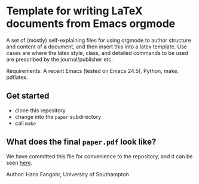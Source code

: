 # Template for writing LaTeX documents from Emacs orgmode

A set of (mostly) self-explaining files for using orgmode to author structure and content of a document, and then insert this into a latex template. Use cases are where the latex style, class, and detailed commands to be used are prescribed by the journal/publisher etc.

Requirements: A recent Emacs (tested on Emacs 24.5), Python, make, pdflatex.

## Get started

- clone this repository
- change into the ``paper`` subdirectory
- call ``make``

## What does the final ``paper.pdf`` look like?

We have committed this file for convenience to the repository, and it can be seen [here](compiled-paper.pdf).

Author: Hans Fangohr, University of Southampton
